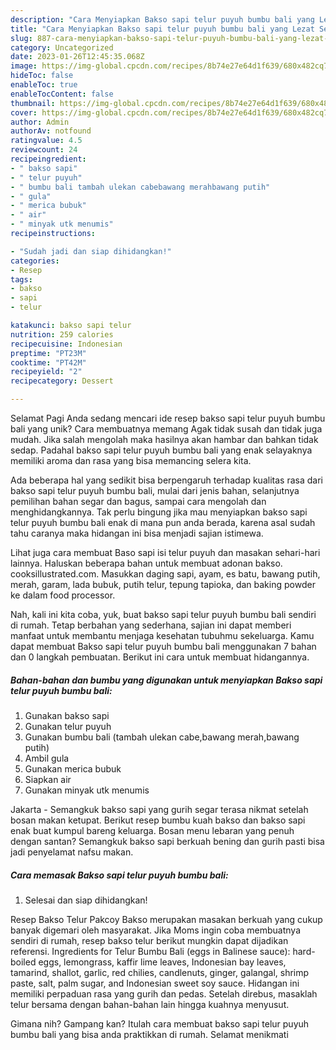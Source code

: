 ```yaml
---
description: "Cara Menyiapkan Bakso sapi telur puyuh bumbu bali yang Lezat Sekali"
title: "Cara Menyiapkan Bakso sapi telur puyuh bumbu bali yang Lezat Sekali"
slug: 887-cara-menyiapkan-bakso-sapi-telur-puyuh-bumbu-bali-yang-lezat-sekali
category: Uncategorized
date: 2023-01-26T12:45:35.068Z
image: https://img-global.cpcdn.com/recipes/8b74e27e64d1f639/680x482cq70/bakso-sapi-telur-puyuh-bumbu-bali-foto-resep-utama.jpg
hideToc: false
enableToc: true
enableTocContent: false
thumbnail: https://img-global.cpcdn.com/recipes/8b74e27e64d1f639/680x482cq70/bakso-sapi-telur-puyuh-bumbu-bali-foto-resep-utama.jpg
cover: https://img-global.cpcdn.com/recipes/8b74e27e64d1f639/680x482cq70/bakso-sapi-telur-puyuh-bumbu-bali-foto-resep-utama.jpg
author: Admin
authorAv: notfound
ratingvalue: 4.5
reviewcount: 24
recipeingredient:
- " bakso sapi"
- " telur puyuh"
- " bumbu bali tambah ulekan cabebawang merahbawang putih"
- " gula"
- " merica bubuk"
- " air"
- " minyak utk menumis"
recipeinstructions:

- "Sudah jadi dan siap dihidangkan!"
categories:
- Resep
tags:
- bakso
- sapi
- telur

katakunci: bakso sapi telur 
nutrition: 259 calories
recipecuisine: Indonesian
preptime: "PT23M"
cooktime: "PT42M"
recipeyield: "2"
recipecategory: Dessert

---
```



Selamat Pagi Anda sedang mencari ide resep bakso sapi telur puyuh bumbu bali yang unik? Cara membuatnya memang Agak tidak susah dan tidak juga mudah. Jika salah mengolah maka hasilnya akan hambar dan bahkan tidak sedap. Padahal bakso sapi telur puyuh bumbu bali yang enak selayaknya memiliki aroma dan rasa yang bisa memancing selera kita.


Ada beberapa hal yang sedikit bisa berpengaruh terhadap kualitas rasa dari bakso sapi telur puyuh bumbu bali, mulai dari jenis bahan, selanjutnya pemilihan bahan segar dan bagus, sampai cara mengolah dan menghidangkannya. Tak perlu bingung jika mau menyiapkan bakso sapi telur puyuh bumbu bali enak di mana pun anda berada, karena asal sudah tahu caranya maka hidangan ini bisa menjadi sajian istimewa.

Lihat juga cara membuat Baso sapi isi telur puyuh dan masakan sehari-hari lainnya. Haluskan beberapa bahan untuk membuat adonan bakso. cooksillustrated.com. Masukkan daging sapi, ayam, es batu, bawang putih, merah, garam, lada bubuk, putih telur, tepung tapioka, dan baking powder ke dalam food processor.


Nah, kali ini kita coba, yuk, buat bakso sapi telur puyuh bumbu bali sendiri di rumah. Tetap berbahan yang sederhana, sajian ini dapat memberi manfaat untuk membantu menjaga kesehatan tubuhmu sekeluarga. Kamu dapat membuat Bakso sapi telur puyuh bumbu bali menggunakan 7 bahan dan 0 langkah pembuatan. Berikut ini cara untuk membuat hidangannya.

<!--inarticleads1-->

##### Bahan-bahan dan bumbu yang digunakan untuk menyiapkan Bakso sapi telur puyuh bumbu bali:

1. Gunakan  bakso sapi
1. Gunakan  telur puyuh
1. Gunakan  bumbu bali (tambah ulekan cabe,bawang merah,bawang putih)
1. Ambil  gula
1. Gunakan  merica bubuk
1. Siapkan  air
1. Gunakan  minyak utk menumis


Jakarta - Semangkuk bakso sapi yang gurih segar terasa nikmat setelah bosan makan ketupat. Berikut resep bumbu kuah bakso dan bakso sapi enak buat kumpul bareng keluarga. Bosan menu lebaran yang penuh dengan santan? Semangkuk bakso sapi berkuah bening dan gurih pasti bisa jadi penyelamat nafsu makan. 

<!--inarticleads2-->

##### Cara memasak Bakso sapi telur puyuh bumbu bali:


1. Selesai dan siap dihidangkan!

Resep Bakso Telur Pakcoy Bakso merupakan masakan berkuah yang cukup banyak digemari oleh masyarakat. Jika Moms ingin coba membuatnya sendiri di rumah, resep bakso telur berikut mungkin dapat dijadikan referensi. Ingredients for Telur Bumbu Bali (eggs in Balinese sauce): hard-boiled eggs, lemongrass, kaffir lime leaves, Indonesian bay leaves, tamarind, shallot, garlic, red chilies, candlenuts, ginger, galangal, shrimp paste, salt, palm sugar, and Indonesian sweet soy sauce. Hidangan ini memiliki perpaduan rasa yang gurih dan pedas. Setelah direbus, masaklah telur bersama dengan bahan-bahan lain hingga kuahnya menyusut. 

Gimana nih? Gampang kan? Itulah cara membuat bakso sapi telur puyuh bumbu bali yang bisa anda praktikkan di rumah. Selamat menikmati
